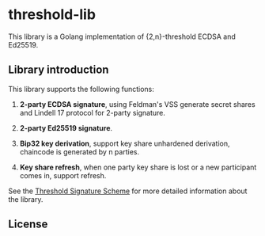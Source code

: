 # threshold-lib

This library is a Golang implementation of {2,n}-threshold ECDSA and Ed25519.

## Library introduction

This library supports the following functions:

1. **2-party ECDSA signature**, using Feldman's VSS generate secret shares and Lindell 17 protocol for 2-party
   signature.

2. **2-party Ed25519 signature**.

3. **Bip32 key derivation**, support key share unhardened derivation, chaincode is generated by n parties.

4. **Key share refresh**, when one party key share is lost or a new participant comes in, support refresh.

See the [Threshold Signature Scheme](docs/Threshold_Signature_Scheme.md) for more detailed information about the
library.

## License